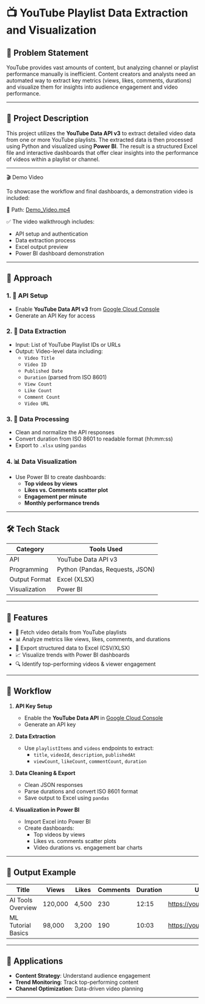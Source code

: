 # 📺 YouTube Playlist Data Extraction and Visualization

## 🧩 Problem Statement

YouTube provides vast amounts of content, but analyzing channel or playlist performance manually is inefficient. Content creators and analysts need an automated way to extract key metrics (views, likes, comments, durations) and visualize them for insights into audience engagement and video performance.

---

## 📌 Project Description

This project utilizes the **YouTube Data API v3** to extract detailed video data from one or more YouTube playlists. The extracted data is then processed using Python and visualized using **Power BI**. The result is a structured Excel file and interactive dashboards that offer clear insights into the performance of videos within a playlist or channel.

---
🎬 Demo Video

To showcase the workflow and final dashboards, a demonstration video is included:

📁 Path: [Demo_Video.mp4](./Demo_Video.mp4)

✅ The video walkthrough includes:
- API setup and authentication
- Data extraction process
- Excel output preview
- Power BI dashboard demonstration

---

## 🧠 Approach

### 1. 🔑 API Setup
- Enable **YouTube Data API v3** from [Google Cloud Console](https://console.cloud.google.com/)
- Generate an API Key for access

### 2. 🧪 Data Extraction
- Input: List of YouTube Playlist IDs or URLs
- Output: Video-level data including:
  - `Video Title`
  - `Video ID`
  - `Published Date`
  - `Duration` (parsed from ISO 8601)
  - `View Count`
  - `Like Count`
  - `Comment Count`
  - `Video URL`

### 3. 🧹 Data Processing
- Clean and normalize the API responses
- Convert duration from ISO 8601 to readable format (hh:mm:ss)
- Export to `.xlsx` using `pandas`

### 4. 📊 Data Visualization
- Use Power BI to create dashboards:
  - **Top videos by views**
  - **Likes vs. Comments scatter plot**
  - **Engagement per minute**
  - **Monthly performance trends**

---

## 🛠️ Tech Stack

| Category       | Tools Used                                      |
|----------------|--------------------------------------------------|
| API            | YouTube Data API v3                              |
| Programming    | Python (Pandas, Requests, JSON)                  |
| Output Format  | Excel (XLSX)                                     |
| Visualization  | Power BI                                         |

---


## 🚀 Features

- 🎥 Fetch video details from YouTube playlists
- 📊 Analyze metrics like views, likes, comments, and durations
- 📁 Export structured data to Excel (CSV/XLSX)
- 📈 Visualize trends with Power BI dashboards
- 🔍 Identify top-performing videos & viewer engagement

---

## 🧠 Workflow

1. **API Key Setup**
   - Enable the **YouTube Data API** in [Google Cloud Console](https://console.cloud.google.com/)
   - Generate an API key

2. **Data Extraction**
   - Use `playlistItems` and `videos` endpoints to extract:
     - `title`, `videoId`, `description`, `publishedAt`
     - `viewCount`, `likeCount`, `commentCount`, `duration`

3. **Data Cleaning & Export**
   - Clean JSON responses
   - Parse durations and convert ISO 8601 format
   - Save output to Excel using `pandas`

4. **Visualization in Power BI**
   - Import Excel into Power BI
   - Create dashboards:
     - Top videos by views
     - Likes vs. comments scatter plots
     - Video durations vs. engagement bar charts

---

## 📂 Output Example

| Title               | Views   | Likes   | Comments | Duration | URL                         |
|---------------------|---------|---------|----------|----------|------------------------------|
| AI Tools Overview   | 120,000 | 4,500   | 230      | 12:15    | https://youtu.be/xxxxx       |
| ML Tutorial Basics  | 98,000  | 3,200   | 190      | 10:03    | https://youtu.be/yyyyy       |


---

## 📌 Applications

- **Content Strategy**: Understand audience engagement
- **Trend Monitoring**: Track top-performing content
- **Channel Optimization**: Data-driven video planning

---


